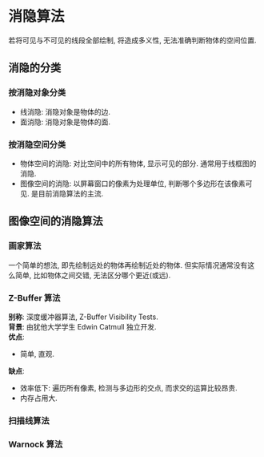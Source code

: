 # 消隐算法

若将可见与不可见的线段全部绘制, 将造成多义性, 无法准确判断物体的空间位置.  

## 消隐的分类

### 按消隐对象分类
- 线消隐: 消隐对象是物体的边.
- 面消隐: 消隐对象是物体的面.

### 按消隐空间分类
- 物体空间的消隐: 对比空间中的所有物体, 显示可见的部分. 通常用于线框图的消隐.
- 图像空间的消隐: 以屏幕窗口的像素为处理单位, 判断哪个多边形在该像素可见. 是目前消隐算法的主流.

## 图像空间的消隐算法

### 画家算法
一个简单的想法, 即先绘制远处的物体再绘制近处的物体. 但实际情况通常没有这么简单, 比如物体之间交错, 无法区分哪个更近(或远).  

###  Z-Buffer 算法
**别称**: 深度缓冲器算法, Z-Buffer Visibility Tests.  
**背景**: 由犹他大学学生 Edwin Catmull 独立开发.  
**优点**:
- 简单, 直观.

**缺点**:
- 效率低下: 遍历所有像素, 检测与多边形的交点, 而求交的运算比较昂贵.  
- 内存占用大.

### 扫描线算法

### Warnock 算法
